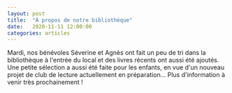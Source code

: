 ```yaml
---
layout: post
title:  "À propos de notre bibliothèque"
date:   2020-11-11 12:00:00
categories: articles
---
```


Mardi, nos bénévoles Séverine et Agnès ont fait un peu de tri dans la bibliothèque à l'entrée du local et des livres récents ont aussi été ajoutés. Une petite sélection a aussi été faite pour les enfants, en vue d'un nouveau projet de club de lecture actuellement en préparation... Plus d'information à venir très prochainement !

